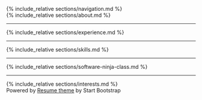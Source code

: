 ---
---

<html lang="en">
    <head>
        <meta charset="utf-8" />
        <meta name="viewport" content="width=device-width, initial-scale=1, shrink-to-fit=no" />
        <meta name="description" content="" />
        <meta name="author" content="" />
        <title>Resume - Jeremiah Flaga</title>
        <link rel="icon" type="image/x-icon" href="assets/img/favicon.ico" />
        <!-- Font Awesome icons (free version)-->
        <script src="https://use.fontawesome.com/releases/v5.13.0/js/all.js" crossorigin="anonymous"></script>
        <!-- Google fonts-->
        <link href="https://fonts.googleapis.com/css?family=Saira+Extra+Condensed:500,700" rel="stylesheet" type="text/css" />
        <link href="https://fonts.googleapis.com/css?family=Muli:400,400i,800,800i" rel="stylesheet" type="text/css" />
        <!-- Core theme CSS (includes Bootstrap)-->
        <link href="css/styles.css" rel="stylesheet" />
    </head>
    <body id="page-top">
        <!-- Navigation-->
        {% include_relative sections/navigation.md %}
        <!-- Page Content-->
        <div class="container-fluid p-0">
            <section class="resume-section" id="about">
                {% include_relative sections/about.md %}
            </section>
            <hr class="m-0" /> 
            <section class="resume-section" id="experience">
                {% include_relative sections/experience.md %}
            </section>
            <hr class="m-0" />
            <section class="resume-section" id="skills">
                {% include_relative sections/skills.md %}
            </section>
            <hr class="m-0" />
            <section class="resume-section" id="software-ninja-class">
                {% include_relative sections/software-ninja-class.md %}
            </section>
            <hr class="m-0" />
            <section class="resume-section" id="interests">
                {% include_relative sections/interests.md %}
            </section>
            <!-- 
            <hr class="m-0" />
            <section class="resume-section" id="education">
                {% include_relative sections/education.md %}
            </section> 
            -->
            <footer class="footer">
                <div class="container">
                    <span class="text-muted">
                        Powered by <a href="https://startbootstrap.com/themes/resume/">Resume theme</a> by Start Bootstrap
                    </span>
                </div>
            </footer>
        </div>
        <!-- Bootstrap core JS-->
        <script src="https://cdnjs.cloudflare.com/ajax/libs/jquery/3.5.1/jquery.min.js"></script>
        <script src="https://stackpath.bootstrapcdn.com/bootstrap/4.5.0/js/bootstrap.bundle.min.js"></script>
        <!-- Third party plugin JS-->
        <script src="https://cdnjs.cloudflare.com/ajax/libs/jquery-easing/1.4.1/jquery.easing.min.js"></script>
        <!-- Core theme JS-->
        <script src="js/scripts.js"></script>
    </body>
</html>
